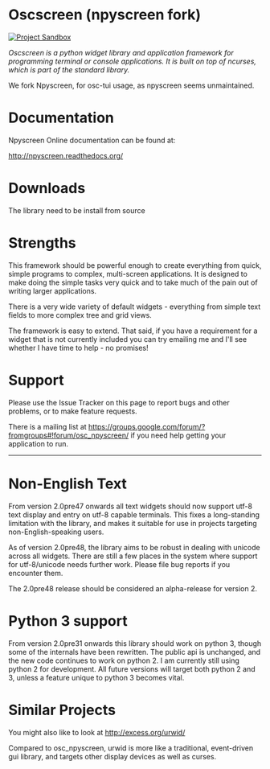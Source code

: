 # Oscscreen (npyscreen fork)
[![Project Sandbox](https://docs.outscale.com/fr/userguide/_images/Project-Sandbox-yellow.svg)](https://docs.outscale.com/en/userguide/Open-Source-Projects.html)

*Oscscreen is a python widget library and application framework for programming terminal or console applications.  It is built on top of ncurses, which is part of the standard library.*

We fork Npyscreen, for osc-tui usage, as npyscreen seems unmaintained.

Documentation
=============

Npyscreen Online documentation can be found at:

http://npyscreen.readthedocs.org/

Downloads
=========
The library need to be install from source


Strengths
=========

This framework should be powerful enough to create everything from quick, simple programs to complex, multi-screen applications. It is designed to make doing the simple tasks very quick and to take much of the pain out of writing larger applications.

There is a very wide variety of default widgets - everything from simple text fields to more complex tree and grid views.

The framework is easy to extend. That said, if you have a requirement for a widget that is not currently included you can try emailing me and I'll see whether I have time to help - no promises!

Support
=======
Please use the Issue Tracker on this page to report bugs and other problems, or to make feature requests.

There is a mailing list at https://groups.google.com/forum/?fromgroups#!forum/osc_npyscreen/ if you need help getting your application to run.

----

Non-English Text
================

From version 2.0pre47 onwards all text widgets should now support utf-8 text display and entry on utf-8 capable terminals.  This fixes a long-standing limitation with the library, and makes it suitable for use in projects targeting non-English-speaking users.

As of version 2.0pre48, the library aims to be robust in dealing with unicode across all widgets.  There are still a few places in the system where support for utf-8/unicode needs further work. Please file bug reports if you encounter them.

The 2.0pre48 release should be considered an alpha-release for version 2. 

Python 3 support
================

From version 2.0pre31 onwards this library should work on python 3, though some of the internals have been rewritten.  The public api is unchanged, and the new code continues to work on python 2.  I am currently still using python 2 for development.  All future versions will target both python 2 and 3, unless a feature unique to python 3 becomes vital.

Similar Projects
================

You might also like to look at http://excess.org/urwid/ 

Compared to osc_npyscreen, urwid is more like a traditional, event-driven gui library, and targets other display devices as well as curses.
